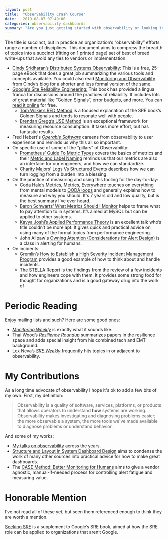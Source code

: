 ```yaml
---
layout: post
title:  "Observability Crash Course"
date:   2019-08-07 07:49:00
categories: observability dashboards
summary: "Are you just getting started with observability or looking to spin up others? Here's some reading material to help!"
---
```


The title is succinct, but in practice an organization’s “observability” efforts range a number of disciplines. This document aims to compress the breadth of topics into a succinct (fitting on 1 printed page) set of best of breed write-ups that avoid any ties to vendors or implementation.

* [Cindy Sridharan’s Distributed Systems Observability](https://distributed-systems-observability-ebook.humio.com/): This is a free, 25-page eBook that does a great job summarizing the various tools and concepts available. You could also read [Monitoring and Observability](https://medium.com/@copyconstruct/monitoring-and-observability-8417d1952e1c) from Cindy’s blog for a shorter and less formal version of the same.
* [Google’s Site Reliability Engineering:](https://landing.google.com/sre/books/) This book has provided a lingua franca for discussions around the practices of reliability. It includes lots of great material like “Golden Signals”, error budgets, and more. You can [read it online](https://landing.google.com/sre/sre-book/toc/index.html) for free.
    * [Tom Wilkie’s RED Method](https://www.weave.works/blog/the-red-method-key-metrics-for-microservices-architecture/) is a focused explanation of the SRE book’s Golden Signals and tends to resonate well with people.
    * [Brendan Gregg’s USE Method](http://www.brendangregg.com/usemethod.html) is an exceptional framework for measuring resource consumption. It takes more effort, but has fantastic results.
* Fred Hebert's *[Operable Software](https://ferd.ca/operable-software.html)* careens from observability to user experience and reminds us why this all so important.
* On specific use of some of the “pillars” of Observability:
    * [Prometheus’ Guide To Metric Types](https://prometheus.io/docs/concepts/metric_types/) covers the basics of metrics and their [ Metric and Label Naming](https://prometheus.io/docs/practices/naming/) reminds us that our metrics are also an interface for our engineers, and how we can standardize.
    * [Charity Majors’ Logs Vs Structured Events](https://charity.wtf/2019/02/05/logs-vs-structured-events/) describes how we can turn logging from a burden into a blessing.
* On the practice of measuring and using this tooling for the day-to-day:
    * [Coda Hale’s Metrics, Metrics, Everywhere](https://www.youtube.com/watch?v=czes-oa0yik) touches on everything from mental models to [OODA loops](https://en.wikipedia.org/wiki/OODA_loop) and generally explains how to measure and why you should. It's 7 years old and low quality, but is the best summary I've ever heard.
    * [Baron Schwartz’ What Metrics Should I Monitor](https://vimeo.com/77232632) helps to frame what to pay attention to in systems. It’s aimed at MySQL but can be applied to other systems.
    * [Kavya Joshi’s Applied Performance Theory](https://speakerdeck.com/kavya719/applied-performance-theory) is an excellent talk who’s title couldn’t be more apt. It gives quick and practical advice on using many of the formal topics from performance engineering.
    * John Allpaw's [Owning Attention (Considerations for Alert Design)](https://www.kitchensoap.com/2013/07/22/owning-attention-considerations-for-alert-design/) is a class in alerting for humans.
* On incidents:
    * [Gremlin’s How to Establish a High Severity Incident Management Program](https://www.gremlin.com/community/tutorials/how-to-establish-a-high-severity-incident-management-program/) provides a good example of how to think about and handle incidents.
    * [The STELLA Report](https://snafucatchers.github.io/) is the findings from the review of a few incidents and how engineers cope with them. It provides some strong food for thought for organizations and is a good gateway drug into the work of

# Periodic Reading

Enjoy mailing lists and such? Here are some good ones:

* _[Monitoring Weekly](https://monitoring.love/)_ is exactly what it sounds like.
* Thai Wood’s _[Resilience Roundup](https://resilienceroundup.com)_ summarizes papers in the resilience space and adds special insight from his combined tech and EMT background.
* Lex Neva’s _[SRE Weekly](https://sreweekly.com/)_ frequently hits topics in or adjacent to observability.

# My Contributions

As a long time advocate of observability I hope it's ok to add a few bits of my own. First, my definition:

> Observability is a quality of software, services, platforms, or products that allows operators to understand **how** systems are working. Observability makes investigating and diagnosing problems easier; the more observable a system, the more tools we've made available to diagnose problems or understand behavior. 

And some of my works:

* [My talks on observability](http://onemogin.com/observability/#speaking) across the years.
* [Structure and Layout in System Dashboard Design](http://onemogin.com/observability/dashboards/practitioners-guide-to-system-dashboard-design.html) aims to condense the work of many other sources into practical advice for how to make great dashboards.
* The [CASE Method: Better Monitoring for Humans](http://onemogin.com/monitoring/case-method-better-monitoring-for-humans.html) aims to give a vendor agnostic, manual-if-needed process for controlling alert fatigue and measuring value.


# Honorable Mention

I’ve not read all of these yet, but seen them referenced enough to think they are worth a mention.

[Seeking SRE](http://shop.oreilly.com/product/0636920063964.do) is a supplement to Google’s SRE book, aimed at how the SRE role can be applied to organizations that aren’t Google.
